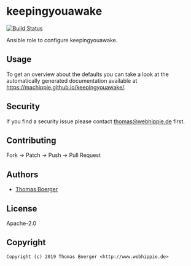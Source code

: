 # keepingyouawake

[![Build Status](https://cloud.drone.io/api/badges/machippie/keepingyouawake/status.svg)](https://cloud.drone.io/machippie/keepingyouawake)

Ansible role to configure keepingyouawake.

## Usage

To get an overview about the defaults you can take a look at the automatically generated documentation available at https://machippie.github.io/keepingyouawake/.

## Security

If you find a security issue please contact thomas@webhippie.de first.


## Contributing

Fork -> Patch -> Push -> Pull Request


## Authors

* [Thomas Boerger](https://github.com/tboerger)


## License

Apache-2.0


## Copyright

```
Copyright (c) 2019 Thomas Boerger <http://www.webhippie.de>
```
